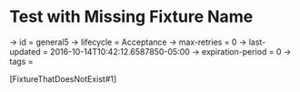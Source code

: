 # Test with Missing Fixture Name

-> id = general5
-> lifecycle = Acceptance
-> max-retries = 0
-> last-updated = 2016-10-14T10:42:12.6587850-05:00
-> expiration-period = 0
-> tags = 

[FixtureThatDoesNotExist#1]
~~~
